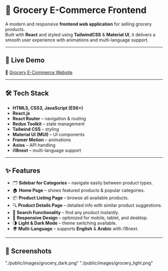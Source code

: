 # 🛒 Grocery E-Commerce Frontend

A modern and responsive **frontend web application** for selling grocery products.  
Built with **React** and styled using **TailwindCSS** & **Material UI**, it delivers a smooth user experience with animations and multi-language support.

---

## 🚀 Live Demo

🔗 [Grocery E-Commerce Website](https://groceryecommerce1.netlify.app/)

---

## 🛠️ Tech Stack

- **HTML5, CSS3, JavaScript (ES6+)**
- **React.js**
- **React Router** – navigation & routing
- **Redux Toolkit** – state management
- **Tailwind CSS** – styling
- **Material UI (MUI)** – UI components
- **Framer Motion** – animations
- **Axios** – API handling
- **i18next** – multi-language support

---

## ✨ Features

- 🗂️ **Sidebar for Categories** – navigate easily between product types.
- 🏠 **Home Page** – shows featured products & popular categories.
- 📦 **Product Listing Page** – browse all available products.
- 🔍 **Product Details Page** – detailed info with similar product suggestions.
- 🔎 **Search Functionality** – find any product instantly.
- 📱 **Responsive Design** – optimized for mobile, tablet, and desktop.
- 🌗 **Light & Dark Mode** – theme switching available.
- 🌍 **Multi-Language** – supports **English** & **Arabic** with i18next.

---

## 📸 Screenshots

"./public/images/grocery_dark.png"
"./public/images/grocery_light.png"
